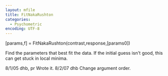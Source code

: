 ```yaml
---
layout: mfile
title: FitNakaRushton
categories:
  - Psychometric
encoding: UTF-8
---
```


[params,f] = FitNakaRushton(contrast,response,[params0])

Find the parameters that best fit the data.  If the initial guess
isn't good, this can get stuck in local minima.

8/1/05    dhb, pr     Wrote it.
8/2/07    dhb         Change argument order.